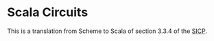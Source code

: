 # Scala Circuits

This is a translation from Scheme to Scala of section 3.3.4 of the [SICP](http://mitpress.mit.edu/sicp/).
